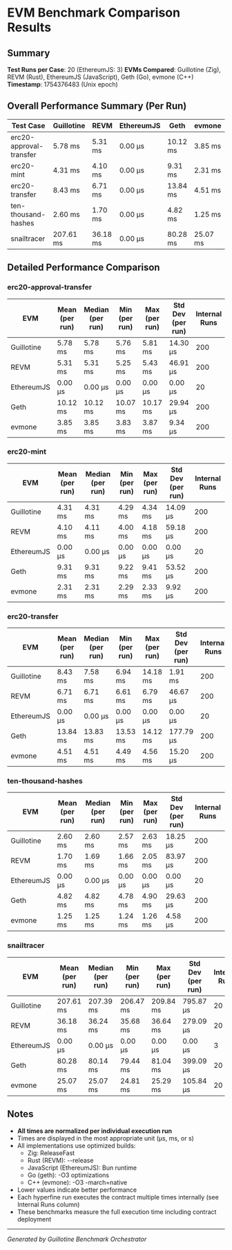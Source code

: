 # EVM Benchmark Comparison Results

## Summary

**Test Runs per Case**: 20 (EthereumJS: 3)
**EVMs Compared**: Guillotine (Zig), REVM (Rust), EthereumJS (JavaScript), Geth (Go), evmone (C++)
**Timestamp**: 1754376483 (Unix epoch)

## Overall Performance Summary (Per Run)

| Test Case | Guillotine | REVM | EthereumJS | Geth | evmone |
|-----------|------------|------|------------|------|--------|
| erc20-approval-transfer   | 5.78 ms | 5.31 ms | 0.00 μs | 10.12 ms | 3.85 ms |
| erc20-mint                | 4.31 ms | 4.10 ms | 0.00 μs | 9.31 ms | 2.31 ms |
| erc20-transfer            | 8.43 ms | 6.71 ms | 0.00 μs | 13.84 ms | 4.51 ms |
| ten-thousand-hashes       | 2.60 ms | 1.70 ms | 0.00 μs | 4.82 ms | 1.25 ms |
| snailtracer               | 207.61 ms | 36.18 ms | 0.00 μs | 80.28 ms | 25.07 ms |

## Detailed Performance Comparison

### erc20-approval-transfer

| EVM | Mean (per run) | Median (per run) | Min (per run) | Max (per run) | Std Dev (per run) | Internal Runs |
|-----|----------------|------------------|---------------|---------------|-------------------|---------------|
| Guillotine  | 5.78 ms | 5.78 ms | 5.76 ms | 5.81 ms | 14.30 μs |           200 |
| REVM        | 5.31 ms | 5.31 ms | 5.25 ms | 5.43 ms | 46.91 μs |           200 |
| EthereumJS  | 0.00 μs | 0.00 μs | 0.00 μs | 0.00 μs | 0.00 μs |            20 |
| Geth        | 10.12 ms | 10.12 ms | 10.07 ms | 10.17 ms | 29.94 μs |           200 |
| evmone      | 3.85 ms | 3.85 ms | 3.83 ms | 3.87 ms | 9.34 μs |           200 |

### erc20-mint

| EVM | Mean (per run) | Median (per run) | Min (per run) | Max (per run) | Std Dev (per run) | Internal Runs |
|-----|----------------|------------------|---------------|---------------|-------------------|---------------|
| Guillotine  | 4.31 ms | 4.31 ms | 4.29 ms | 4.34 ms | 14.09 μs |           200 |
| REVM        | 4.10 ms | 4.11 ms | 4.00 ms | 4.18 ms | 59.18 μs |           200 |
| EthereumJS  | 0.00 μs | 0.00 μs | 0.00 μs | 0.00 μs | 0.00 μs |            20 |
| Geth        | 9.31 ms | 9.31 ms | 9.22 ms | 9.41 ms | 53.52 μs |           200 |
| evmone      | 2.31 ms | 2.31 ms | 2.29 ms | 2.33 ms | 9.92 μs |           200 |

### erc20-transfer

| EVM | Mean (per run) | Median (per run) | Min (per run) | Max (per run) | Std Dev (per run) | Internal Runs |
|-----|----------------|------------------|---------------|---------------|-------------------|---------------|
| Guillotine  | 8.43 ms | 7.58 ms | 6.94 ms | 14.18 ms | 1.91 ms |           200 |
| REVM        | 6.71 ms | 6.71 ms | 6.61 ms | 6.79 ms | 46.67 μs |           200 |
| EthereumJS  | 0.00 μs | 0.00 μs | 0.00 μs | 0.00 μs | 0.00 μs |            20 |
| Geth        | 13.84 ms | 13.83 ms | 13.53 ms | 14.12 ms | 177.79 μs |           200 |
| evmone      | 4.51 ms | 4.51 ms | 4.49 ms | 4.56 ms | 15.20 μs |           200 |

### ten-thousand-hashes

| EVM | Mean (per run) | Median (per run) | Min (per run) | Max (per run) | Std Dev (per run) | Internal Runs |
|-----|----------------|------------------|---------------|---------------|-------------------|---------------|
| Guillotine  | 2.60 ms | 2.60 ms | 2.57 ms | 2.63 ms | 18.25 μs |           200 |
| REVM        | 1.70 ms | 1.69 ms | 1.66 ms | 2.05 ms | 83.97 μs |           200 |
| EthereumJS  | 0.00 μs | 0.00 μs | 0.00 μs | 0.00 μs | 0.00 μs |            20 |
| Geth        | 4.82 ms | 4.82 ms | 4.78 ms | 4.90 ms | 29.63 μs |           200 |
| evmone      | 1.25 ms | 1.25 ms | 1.24 ms | 1.26 ms | 4.58 μs |           200 |

### snailtracer

| EVM | Mean (per run) | Median (per run) | Min (per run) | Max (per run) | Std Dev (per run) | Internal Runs |
|-----|----------------|------------------|---------------|---------------|-------------------|---------------|
| Guillotine  | 207.61 ms | 207.39 ms | 206.47 ms | 209.84 ms | 795.87 μs |            20 |
| REVM        | 36.18 ms | 36.24 ms | 35.68 ms | 36.64 ms | 279.09 μs |            20 |
| EthereumJS  | 0.00 μs | 0.00 μs | 0.00 μs | 0.00 μs | 0.00 μs |             3 |
| Geth        | 80.28 ms | 80.14 ms | 79.44 ms | 81.04 ms | 399.09 μs |            20 |
| evmone      | 25.07 ms | 25.07 ms | 24.81 ms | 25.29 ms | 105.84 μs |            20 |


## Notes

- **All times are normalized per individual execution run**
- Times are displayed in the most appropriate unit (μs, ms, or s)
- All implementations use optimized builds:
  - Zig: ReleaseFast
  - Rust (REVM): --release
  - JavaScript (EthereumJS): Bun runtime
  - Go (geth): -O3 optimizations
  - C++ (evmone): -O3 -march=native
- Lower values indicate better performance
- Each hyperfine run executes the contract multiple times internally (see Internal Runs column)
- These benchmarks measure the full execution time including contract deployment

---

*Generated by Guillotine Benchmark Orchestrator*
